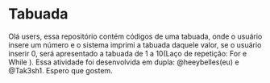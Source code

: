 # Tabuada
Olá users, essa repositório contém códigos de uma tabuada, onde o usuário insere um número e o sistema imprimi a tabuada daquele valor, se o usuário inserir 0, será apresentado a tabuada de 1 a 10(Laço de repetição: For e While ). Essa atividade foi desenvolvida em dupla: @heeybelles(eu) e @Tak3sh1. Espero que gostem.
